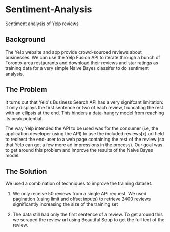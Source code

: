 # Sentiment-Analysis
Sentiment analysis of Yelp reviews

## Background
The Yelp website and app provide crowd-sourced reviews about businesses. We can use the Yelp Fusion API to iterate through a bunch of Toronto-area restaurants and
download their reviews and star ratings as training data for a very simple Naive Bayes classifer to do sentiment analysis.


## The Problem
It turns out that Yelp's Business Search API has a very signifcant limitation: it only displays the first sentence or two of each review, truncating the rest with an ellipsis at the end.
This hinders a data-hungry model from reaching its peak potential. 

The way Yelp intended the API to be used was for the consumer (i.e, the application developer using the API) to use the included reviews[x].url field to redirect the end-user to a web page containing the rest of the review (so that Yelp can get
a few more ad impressions in the process). Our goal was to get around this problem and improve the results of the Naive Bayes model.

## The Solution
We used a combination of techniques to improve the training dataset.

1) We only receive 50 reviews from a single API request. We used pagination (using limit and offset inputs) to retrieve 2400 reviews significantly increasing the size of the training set

2) The data still had only the first sentence of a review. To get around this we scraped the review url using Beautiful Soup to get the full text of the review.

